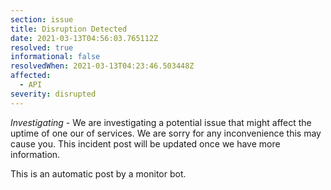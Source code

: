 ```yaml
---
section: issue
title: Disruption Detected
date: 2021-03-13T04:56:03.765112Z
resolved: true
informational: false
resolvedWhen: 2021-03-13T04:23:46.503448Z
affected:
  - API
severity: disrupted
---
```

*Investigating* - We are investigating a potential issue that might affect the uptime of one our of services. We are sorry for any inconvenience this may cause you. This incident post will be updated once we have more information.

This is an automatic post by a monitor bot.
        